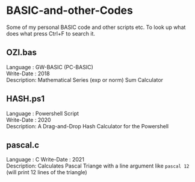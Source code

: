 # BASIC-and-other-Codes
Some of my personal BASIC code and other scripts etc. To look up what does what press Ctrl+F to search it.

## OZI.bas
Language   : GW-BASIC (PC-BASIC)  
Write-Date : 2018  
Description: Mathematical Series (exp or norm) Sum Calculator  

## HASH.ps1
Language   : Powershell Script  
Write-Date : 2020  
Description: A Drag-and-Drop Hash Calculator for the Powershell 

## pascal.c
Language   : C
Write-Date : 2021  
Description: Calculates Pascal Triange with a line argument like `pascal 12` (will print 12 lines of the triangle)
